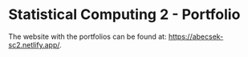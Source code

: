 # Statistical Computing 2 - Portfolio

The website with the portfolios can be found at: https://abecsek-sc2.netlify.app/.
